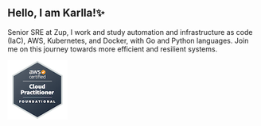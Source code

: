 ## Hello, I am Karlla!✨

Senior SRE at Zup, I work and study automation and infrastructure as code (IaC), AWS, Kubernetes, and Docker, with Go and Python languages. Join me on this journey towards more efficient and resilient systems.

![aws-certified-cloud-practitioner](https://github.com/karllasnascimento/karllasnascimento/blob/main/aws-certified-cloud-practitioner.png)

<!--
**karllasnascimento/karllasnascimento** is a ✨ _special_ ✨ repository because its `README.md` (this file) appears on your GitHub profile.

Here are some ideas to get you started:

- 🔭 I’m currently working on ...
- 🌱 I’m currently learning ...
- 👯 I’m looking to collaborate on ...
- 🤔 I’m looking for help with ...
- 💬 Ask me about ...
- 📫 How to reach me: ...
- 😄 Pronouns: ...
- ⚡ Fun fact: ...
-->
